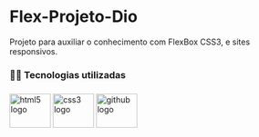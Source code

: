 # Flex-Projeto-Dio
Projeto para auxiliar o conhecimento com FlexBox CSS3, e sites responsivos.

###
<h3 align="left">🧑‍💻 Tecnologias utilizadas</h3>

###
<div align="left">
  <img src="https://cdn.jsdelivr.net/gh/devicons/devicon/icons/html5/html5-original.svg" height="60" width="72" alt="html5 logo"  />
  <img src="https://cdn.jsdelivr.net/gh/devicons/devicon/icons/css3/css3-original.svg" height="60" width="72" alt="css3 logo"  />
  <img src="https://cdn.jsdelivr.net/gh/devicons/devicon/icons/github/github-original.svg" height="60" width="72" alt="github logo"  />
</div>

